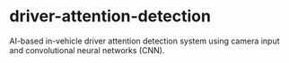 # driver-attention-detection
AI-based in-vehicle driver attention detection system using camera input and convolutional neural networks (CNN).
